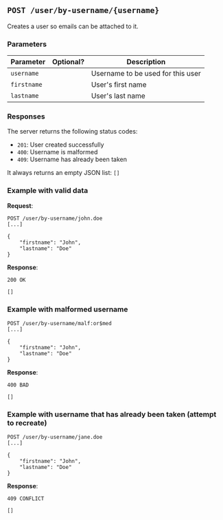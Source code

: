 ## `POST /user/by-username/{username}`

Creates a user so emails can be attached to it.

### Parameters

| Parameter   | Optional?    | Description                       |
|-------------|--------------|-----------------------------------|
| `username`  |              | Username to be used for this user |
| `firstname` |              | User's first name                 |
| `lastname`  |              | User's last name                  |

### Responses

The server returns the following status codes:

- `201`: User created successfully
- `400`: Username is malformed
- `409`: Username has already been taken

It always returns an empty JSON list: `[]`

### Example with valid data

**Request**:

```
POST /user/by-username/john.doe
[...]

{
    "firstname": "John",
    "lastname": "Doe"
}
```

**Response**:

```
200 OK

[]
```


### Example with malformed username

```
POST /user/by-username/malf:or$med
[...]

{
    "firstname": "John",
    "lastname": "Doe"
}
```

**Response**:

```
400 BAD

[]
```

### Example with username that has already been taken (attempt to recreate)
```
POST /user/by-username/jane.doe
[...]

{
    "firstname": "John",
    "lastname": "Doe"
}
```

**Response**:

```
409 CONFLICT

[]
```